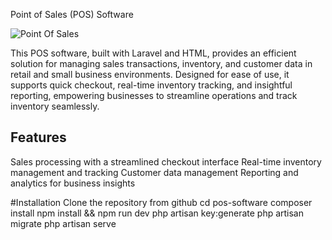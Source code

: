 Point of Sales (POS) Software

![Point Of Sales](https://i.imgur.com/G8SgqGD.png)

This POS software, built with Laravel and HTML, provides an efficient solution for managing sales transactions, inventory, and customer data in retail and small business environments. Designed for ease of use, it supports quick checkout, real-time inventory tracking, and insightful reporting, empowering businesses to streamline operations and track inventory seamlessly.

## Features
Sales processing with a streamlined checkout interface
Real-time inventory management and tracking
Customer data management
Reporting and analytics for business insights

#Installation
Clone the repository from github
cd pos-software 
composer install
npm install && npm run dev
php artisan key:generate
php artisan migrate
php artisan serve
